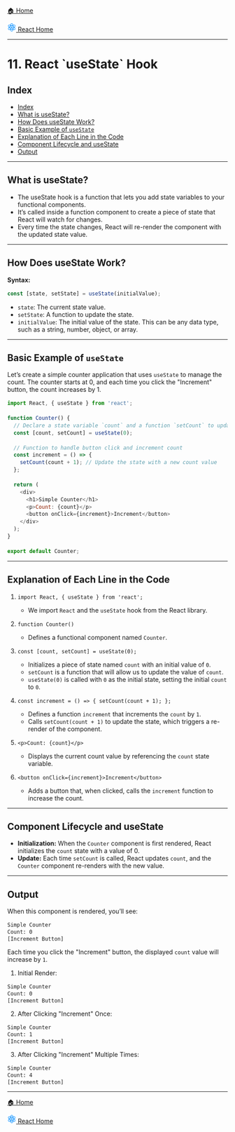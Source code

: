 [🏠 Home](../../../../../README.md)

<a href="../React.js.md">
<img src="../imgs/react-logo.png" height="20px">
React Home
</a>

---

<h1>11. React `useState` Hook</h1>

## Index

- [Index](#index)
- [What is useState?](#what-is-usestate)
- [How Does useState Work?](#how-does-usestate-work)
- [Basic Example of `useState`](#basic-example-of-usestate)
- [Explanation of Each Line in the Code](#explanation-of-each-line-in-the-code)
- [Component Lifecycle and useState](#component-lifecycle-and-usestate)
- [Output](#output)


---

## What is useState?

- The useState hook is a function that lets you add state variables to your functional components.
- It’s called inside a function component to create a piece of state that React will watch for changes.
- Every time the state changes, React will re-render the component with the updated state value.

---

## How Does useState Work?

**Syntax:**

```js
const [state, setState] = useState(initialValue);
```

- `state`: The current state value.
- `setState`: A function to update the state.
- `initialValue`: The initial value of the state. This can be any data type, such as a string, number, object, or array.

---

## Basic Example of `useState`

Let’s create a simple counter application that uses `useState` to manage the count. The counter starts at 0, and each time you click the "Increment" button, the count increases by 1.

```js
import React, { useState } from 'react';

function Counter() {
  // Declare a state variable `count` and a function `setCount` to update it
  const [count, setCount] = useState(0);

  // Function to handle button click and increment count
  const increment = () => {
    setCount(count + 1); // Update the state with a new count value
  };

  return (
    <div>
      <h1>Simple Counter</h1>
      <p>Count: {count}</p>
      <button onClick={increment}>Increment</button>
    </div>
  );
}

export default Counter;
```

---

## Explanation of Each Line in the Code

1. `import React, { useState } from 'react';`

   - We import `React` and the `useState` hook from the React library.

2. `function Counter()`

   - Defines a functional component named `Counter`.  

3. `const [count, setCount] = useState(0);`
   - Initializes a piece of state named `count` with an initial value of `0`.
   - `setCount` is a function that will allow us to update the value of `count`.
   - `useState(0)` is called with `0` as the initial state, setting the initial `count` to `0`.

4. `const increment = () => { setCount(count + 1); };`

   - Defines a function `increment` that increments the `count` by `1`.
   - Calls `setCount(count + 1)` to update the state, which triggers a re-render of the component.

5. `<p>Count: {count}</p>`
   - Displays the current count value by referencing the `count` state variable.

6. `<button onClick={increment}>Increment</button>`
   - Adds a button that, when clicked, calls the `increment` function to increase the count.

---

## Component Lifecycle and useState

- **Initialization:** When the `Counter` component is first rendered, React initializes the `count` state with a value of 0.
- **Update:** Each time `setCount` is called, React updates `count`, and the `Counter` component re-renders with the new value.

---

## Output

When this component is rendered, you’ll see:

```
Simple Counter
Count: 0
[Increment Button]
```

Each time you click the "Increment" button, the displayed `count` value will increase by `1`.

1. Initial Render:

```
Simple Counter
Count: 0
[Increment Button]
```

2. After Clicking "Increment" Once:

```
Simple Counter
Count: 1
[Increment Button]
```

3. After Clicking "Increment" Multiple Times:

```
Simple Counter
Count: 4
[Increment Button]
```

---

[🏠 Home](../../../../../README.md)

<a href="../React.js.md">
<img src="../imgs/react-logo.png" height="20px">
React Home
</a>
